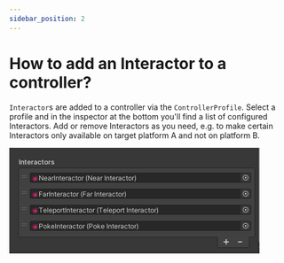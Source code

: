 ```yaml
---
sidebar_position: 2
---
```


# How to add an Interactor to a controller?

`Interactor`s are added to a controller via the `ControllerProfile`. Select a profile and in the inspector at the bottom you'll find a list of configured Interactors.
Add or remove Interactors as you need, e.g. to make certain Interactors only available on target platform A and not on platform B.

![Interactors Configuration](img/interactors-configuration.png)